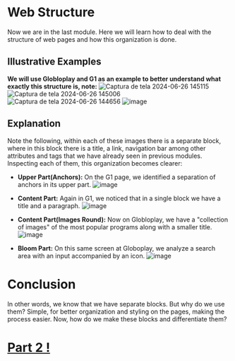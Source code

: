 # Web Structure 
Now we are in the last module. Here we will learn how to deal with the structure of web pages and how this organization is done.
## Illustrative Examples
**We will use Globloplay and G1 as an example to better understand what exactly this structure is, note:**
![Captura de tela 2024-06-26 145115](https://github.com/Karlos-Eduardo-Mrqs/Construcao-Html-Css-Javascript/assets/172524894/ca011028-6633-4204-b50c-a7eac964e7f2)
![Captura de tela 2024-06-26 145006](https://github.com/Karlos-Eduardo-Mrqs/Construcao-Html-Css-Javascript/assets/172524894/a8a9c4aa-fd48-450b-aef0-67cd903c34e3)
![Captura de tela 2024-06-26 144656](https://github.com/Karlos-Eduardo-Mrqs/Construcao-Html-Css-Javascript/assets/172524894/0055d577-36ad-42e3-aa2e-dea36834b6e1)
![image](https://github.com/Karlos-Eduardo-Mrqs/Construcao-Html-Css-Javascript/assets/172524894/8b8f0297-2f02-4f63-a531-3175352a4dec)

## Explanation
Note the following, within each of these images there is a separate block, where in this block there is a title, a link, navigation bar among other attributes and tags that we have already seen in previous modules. Inspecting each of them, this organization becomes clearer:

- **Upper Part(Anchors):** On the G1 page, we identified a separation of anchors in its upper part.
![image](https://github.com/Karlos-Eduardo-Mrqs/Construcao-Html-Css-Javascript/assets/172524894/827041a5-b59f-4727-8f8a-612ea134d740)

- **Content Part:** Again in G1, we noticed that in a single block we have a title and a paragraph.
![image](https://github.com/Karlos-Eduardo-Mrqs/Construcao-Html-Css-Javascript/assets/172524894/9f4f1ef9-9fac-4294-a28e-476e1f17eafd)

- **Content Part(Images Round):** Now on Globloplay, we have a "collection of images" of the most popular programs along with a smaller title.
![image](https://github.com/Karlos-Eduardo-Mrqs/Construcao-Html-Css-Javascript/assets/172524894/ad941bc8-3b7b-4022-ace7-2f53d361220f)

- **Bloom Part:** On this same screen at Globoplay, we analyze a search area with an input accompanied by an icon.
![image](https://github.com/Karlos-Eduardo-Mrqs/Construcao-Html-Css-Javascript/assets/172524894/9715632a-4193-4293-9ff4-568e89b57082)

# Conclusion
In other words, we know that we have separate blocks. But why do we use them? Simple, for better organization and styling on the pages, making the process easier. Now, how do we make these blocks and differentiate them?
# [Part 2 !](https://github.com/Karlos-Eduardo-Mrqs/Construction-Html-Css-Javascript/blob/main/Construction-Html/Module%20-%206(Developing%20In%20Web)/OrganizeOfContent_Number_13/Content.md)
